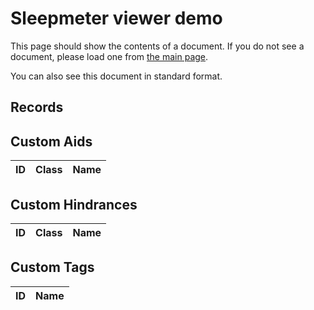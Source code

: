 # Sleepmeter viewer demo

This page should show the contents of a document.  If you do not see a document, please load one from [the main page](../../).

You can also see <a id="diary-standard-link">this document in standard format</a>.

## Records

<template class="diary-element" name="records"><div>

### Timing

<dl>
<dt>Bedtime</dt>
<dd>
<span class="diary-element" name="bedtime"><span class="diary-element" name="string"></span>
-
<span class="diary-element diary-date" name="start"></span>
</dd>
<dt>Sleep time</dt>
<dd>
<span class="diary-element" name="sleep"><span class="diary-element" name="string"></span>
</dd>
<dt>Wake time</dt>
<dd>
<span class="diary-element" name="wake"><span class="diary-element" name="string"></span>
-
<span class="diary-element diary-date" name="end"></span>
</dd>
<dt>Holes</dt>

<template class="diary-element" name="holes">
<dd>
minutes
<span class="diary-element" name="wake"></span>
-
<span class="diary-element" name="sleep"></span>
</dd>
</template>

<dt>Type</dt>
<dd class="diary-element" name="type"></dd>
</dl>

### Dreams
<table>
<thead>
<tr>
<th>Type</th>
<th>Mood</th>
<th>Themes</th>
</tr>
</thead>
<tbody>
<template class="diary-element" name="dreams">
<tr>
<td class="diary-element" name="type"></td>
<td class="diary-element" name="mood"></td>
<td class="diary-element diary-is-list" name="themes">
</tr>
</template>
</tbody>
</table>

### Description
<dl>
<dt>Aids</dt>
<dd class="aids"></dd>
<dt>Hindrances</dt>
<dd class="hindrances"></dd>
<dt>Tags</dt>
<dd class="tags"></dd>
<dt>Quality</dt>
<dd class="quality"></dd>
<dt>Notes</dt>
<dd class="notes"></dd>
</dl>

<hr>

</div>
</template>

## Custom Aids

<table>
  <thead>
    <tr>
      <th>ID</th>
      <th>Class</th>
      <th>Name</th>
    </tr>
  </thead>
  <tbody>
    <template class="diary-element" name="custom_aids">
      <tr>
        <td class="diary-element" name="custom_aid_id"></td>
        <td class="diary-element" name="class"></td>
        <td class="diary-element" name="name"></td>
      </tr>
    </template>
  </tbody>
</table>

## Custom Hindrances

<table>
  <thead>
    <tr>
      <th>ID</th>
      <th>Class</th>
      <th>Name</th>
    </tr>
  </thead>
  <tbody>
    <template class="diary-element" name="custom_hindrances">
      <tr>
        <td class="diary-element" name="custom_hindrance_id"></td>
        <td class="diary-element" name="class"></td>
        <td class="diary-element" name="name"></td>
      </tr>
    </template>
  </tbody>
</table>

## Custom Tags

<table>
  <thead>
    <tr>
      <th>ID</th>
      <th>Name</th>
    </tr>
  </thead>
  <tbody>
    <template class="diary-element" name="custom_tags">
      <tr>
        <td class="diary-element" name="custom_tag_id"></td>
        <td class="diary-element" name="name"></td>
      </tr>
    </template>
  </tbody>
</table>

<script src="../../sleep-diary-formats.js"></script>
<script src="../demo.js"></script>
